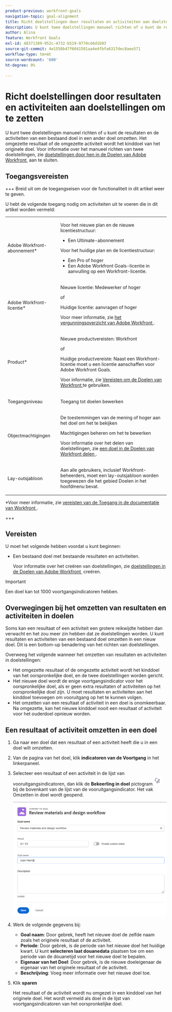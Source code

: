 ```yaml
---
product-previous: workfront-goals
navigation-topic: goal-alignment
title: Richt doelstellingen door resultaten en activiteiten aan doelstellingen om te zetten
description: U kunt twee doelstellingen manueel richten of u kunt de resultaten en de activiteiten van een bestaand doel in een ander doel omzetten. Het omgezette resultaat of de omgezette activiteit wordt het kinddoel van het originele doel. Voor informatie over het manueel richten van twee doelstellingen, zie richten doelstellingen door hen in de Doelen van Adobe Workfront aan te sluiten.
author: Alina
feature: Workfront Goals
exl-id: 48371389-952c-4732-b519-9774cd4d1b93
source-git-commit: 4e1558b47f6041501aa4e4fbfa6317dec8aee571
workflow-type: tm+mt
source-wordcount: '680'
ht-degree: 0%

---
```


# Richt doelstellingen door resultaten en activiteiten aan doelstellingen om te zetten

<!--Audited P&P only: 4/2025-->

U kunt twee doelstellingen manueel richten of u kunt de resultaten en de activiteiten van een bestaand doel in een ander doel omzetten. Het omgezette resultaat of de omgezette activiteit wordt het kinddoel van het originele doel.
Voor informatie over het manueel richten van twee doelstellingen, zie [&#x200B; doelstellingen door hen in de Doelen van Adobe Workfront &#x200B;](../../workfront-goals/goal-alignment/align-goals-by-connecting-them.md) aan te sluiten.

## Toegangsvereisten

+++ Breid uit om de toegangseisen voor de functionaliteit in dit artikel weer te geven.

U hebt de volgende toegang nodig om activiteiten uit te voeren die in dit artikel worden vermeld:

<table style="table-layout:auto">
<col>
</col>
<col>
</col>
<tbody>
 <tr>
 <td role="rowheader">Adobe Workfront-abonnement*</td>
 <td> 
   <p>Voor het nieuwe plan en de nieuwe licentiestructuur:
  <ul><li>Een Ultimate-abonnement </li></ul>
   </p>
<p>Voor het huidige plan en de licentiestructuur: 
<ul><li> Een Pro of hoger </li>
  <li>Een Adobe Workfront Goals-licentie in aanvulling op een Workfront-licentie.</li></ul></p>
   </td> 
 </tr>
 <tr>
 <td role="rowheader">Adobe Workfront-licentie*</td>
 <td>
 <p>Nieuwe licentie: Medewerker of hoger</p>
 of
 <p>Huidige licentie: aanvragen of hoger</p> <p>Voor meer informatie, zie <a href="../../administration-and-setup/add-users/access-levels-and-object-permissions/wf-licenses.md" class="MCXref xref"> het vergunningsoverzicht van Adobe Workfront </a>.</p> </td>
 </tr>
 <tr>
 <td role="rowheader">Product*</td>
 <td>
   <p> Nieuwe productvereisten: Workfront</p>
   of
   <p>Huidige productvereiste: Naast een Workfront-licentie moet u een licentie aanschaffen voor Adobe Workfront Goals. </p> <p>Voor informatie, zie <a href="../../workfront-goals/goal-management/access-needed-for-wf-goals.md" class="MCXref xref"> Vereisten om de Doelen van Workfront </a> te gebruiken. </p> </td>
 </tr>
 <tr>
 <td role="rowheader">Toegangsniveau</td>
 <td> <p>Toegang tot doelen bewerken</p> </td>
 </tr>
 <tr data-mc-conditions="">
 <td role="rowheader">Objectmachtigingen</td>
 <td>
  <div>
  <p>De toestemmingen van de mening of hoger aan het doel om het te bekijken</p>
  <p>Machtigingen beheren om het te bewerken</p>
  <p>Voor informatie over het delen van doelstellingen, zie <a href="../../workfront-goals/workfront-goals-settings/share-a-goal.md" class="MCXref xref"> een doel in de Doelen van Workfront delen </a>. </p>
  </div> </td>
 </tr>
<tr>
   <td role="rowheader"><p>Lay-outsjabloon</p></td>
   <td> <p>Aan alle gebruikers, inclusief Workfront-beheerders, moet een lay-outsjabloon worden toegewezen die het gebied Doelen in het hoofdmenu bevat. </p>  
</td>
  </tr>
</tbody>
</table>

*Voor meer informatie, zie [&#x200B; vereisten van de Toegang in de documentatie van Workfront &#x200B;](/help/quicksilver/administration-and-setup/add-users/access-levels-and-object-permissions/access-level-requirements-in-documentation.md).

+++

## Vereisten

U moet het volgende hebben voordat u kunt beginnen:

* Een bestaand doel met bestaande resultaten en activiteiten.

  Voor informatie over het creëren van doelstellingen, zie [&#x200B; doelstellingen in de Doelen van Adobe Workfront &#x200B;](../../workfront-goals/goal-management/create-goals.md) creëren.

>[!IMPORTANT]
>
>Een doel kan tot 1000 voortgangsindicatoren hebben.

<!--drafted for goal redesign: At PRODUCTION: update the sentence above to remove Production/ Preview references-->

## Overwegingen bij het omzetten van resultaten en activiteiten in doelen

Soms kan een resultaat of een activiteit een grotere reikwijdte hebben dan verwacht en het zou meer zin hebben dat ze doelstellingen worden. U kunt resultaten en activiteiten van een bestaand doel omzetten in een nieuw doel. Dit is een bottom-up benadering van het richten van doelstellingen.

Overweeg het volgende wanneer het omzetten van resultaten en activiteiten in doelstellingen:

* Het omgezette resultaat of de omgezette activiteit wordt het kinddoel van het oorspronkelijke doel, en de twee doelstellingen worden gericht.
* Het nieuwe doel wordt de enige voortgangsindicator voor het oorspronkelijke doel, als er geen extra resultaten of activiteiten op het oorspronkelijke doel zijn. U moet resultaten en activiteiten aan het kinddoel toevoegen om vooruitgang op het te kunnen volgen.
* Het omzetten van een resultaat of activiteit in een doel is onomkeerbaar. Na omgezette, kan het nieuwe kinddoel nooit een resultaat of activiteit voor het ouderdoel opnieuw worden.

## Een resultaat of activiteit omzetten in een doel

<!--
<span class="preview">Converting results and activities differs depending on what environment you use. </span>

### Convert a result or activity to a goal in the Production environment

1. Go to a goal that has a result or an activity that you want to convert to a goal.
1. Click the name of the goal to open the **Goal Details** panel.
1. Expand the **Results** or **Activities** right-pointing arrows to see a list of results or activities for the goal. 

1. Click the **gear icon** ![Gear icon](assets/settings-gear-icon.png) to the right of the result or activity name that you want to convert, then click **Convert into a Goal**.

   ![Convert to goal](assets/convert-to-goal-link-highlighted-350x191.png)

1. (Optional) Remove the name of the original activity or result owner from the **Goal Owner** field and replace it with another user, team, group, or your organization's name. By default, Workfront selects the owner of the result or the activity as the goal owner. 
1. Click **Convert**. The activity or result displays as an aligned goal in the Goal Details panel of the original goal and the original activity or result is removed from the original goal and transferred to the second goal. By default, the new goal has the same name as the original converted result or activity. 
1. (Optional) Click the name of the new goal to open the **Goal Details** panel and edit the name of the goal. For information about editing any information for an existing goal, see [Edit goals in Adobe Workfront Goals](../../workfront-goals/goal-management/edit-goals.md).
-->

1. Ga naar een doel dat een resultaat of een activiteit heeft die u in een doel wilt omzetten.
1. Van de pagina van het doel, klik **indicatoren van de Voortgang** in het linkerpaneel.
1. Selecteer een resultaat of een activiteit in de lijst van vooruitgangsindicatoren, dan klik de **Bekeerling in doel** pictogram ![&#x200B; Bekeerling aan doel &#x200B;](assets/convert-to-goal-icon-unshimmed.png) bij de bovenkant van de lijst van de vooruitgangsindicator. Het vak Omzetten in doel wordt geopend.

   ![&#x200B; Bekeerling aan doeldoos &#x200B;](assets/convert-to-goal-box-unshimmed.png)
1. Werk de volgende gegevens bij:
   * **Goal naam**: Door gebrek, heeft het nieuwe doel de zelfde naam zoals het originele resultaat of de activiteit.
   * **Periode**: Door gebrek, is de periode van het nieuwe doel het huidige kwart. U kunt **selecteren laat douanedata** plaatsen toe om een periode van de douanetijd voor het nieuwe doel te bepalen.
   * **Eigenaar van het Doel**: Door gebrek, is de nieuwe doeleigenaar de eigenaar van het originele resultaat of de activiteit.
   * **Beschrijving**: Voeg meer informatie over het nieuwe doel toe.
1. Klik **sparen**

   Het resultaat of de activiteit wordt nu omgezet in een kinddoel van het originele doel. Het wordt vermeld als doel in de lijst van voortgangsindicatoren van het oorspronkelijke doel.



